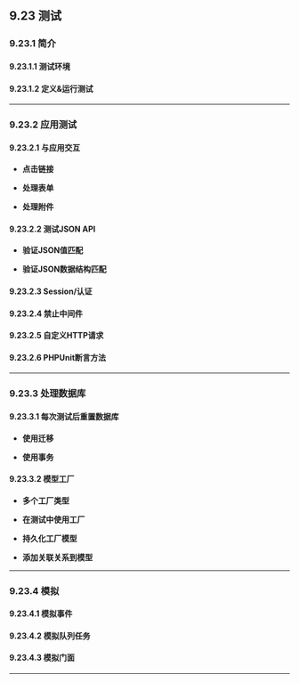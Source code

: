 ## 9.23 测试

### 9.23.1 简介

#### 9.23.1.1 测试环境

#### 9.23.1.2 定义&运行测试


-----

### 9.23.2 应用测试

#### 9.23.2.1 与应用交互

* **点击链接**

* **处理表单**

* **处理附件**

#### 9.23.2.2 测试JSON API

* **验证JSON值匹配**

* **验证JSON数据结构匹配**

#### 9.23.2.3 Session/认证

#### 9.23.2.4 禁止中间件

#### 9.23.2.5 自定义HTTP请求

#### 9.23.2.6 PHPUnit断言方法


------

### 9.23.3 处理数据库

#### 9.23.3.1 每次测试后重置数据库

* **使用迁移**

* **使用事务**

#### 9.23.3.2 模型工厂

* **多个工厂类型**

* **在测试中使用工厂**

* **持久化工厂模型**

* **添加关联关系到模型**



-------

### 9.23.4 模拟

#### 9.23.4.1 模拟事件

#### 9.23.4.2 模拟队列任务

#### 9.23.4.3 模拟门面


----

